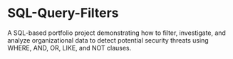 # SQL-Query-Filters
A SQL-based portfolio project demonstrating how to filter, investigate, and analyze organizational data to detect potential security threats using WHERE, AND, OR, LIKE, and NOT clauses.

